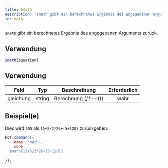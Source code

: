 ```yaml
---
title: $math
description: '$math gibt ein berechnetes Ergebnis des angegebenen Arguments zurück.'
id: math
---
```


`$math` gibt ein berechnetes Ergebnis des angegebenen Arguments zurück.

## Verwendung

```php
$math[equation]
```

## Verwendung

| Feld      | Typ    |    Beschreibung     | Erforderlich |
| --------- | ------ |:-------------------:|:------------:|
| gleichung | string | Berechnung (/*-+()) |     wahr     |

## Beispiel(e)

Dies wird `205` als `15+5/2*26+(5+120)` zurückgeben:

```javascript
bot.command({
    name: 'math',
    code: `
  $math[15+5/2*26+(5+120)]
  `
});
```

